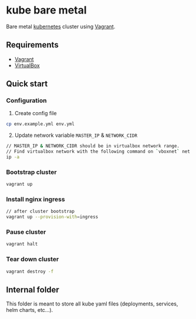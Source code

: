 # kube bare metal
Bare metal [kubernetes](https://kubernetes.io/) cluster using [Vagrant](https://www.vagrantup.com/).

## Requirements
- [Vagrant](https://www.vagrantup.com/)
- [VirtualBox](https://www.virtualbox.org/)

## Quick start
### Configuration
1. Create config file
```bash
cp env.example.yml env.yml
```
2. Update network variable `MASTER_IP` & `NETWORK_CIDR`
```bash
// MASTER_IP & NETWORK_CIDR should be in virtualbox network range.
// Find virtualbox network with the following command on `vboxnet` net address.
ip -a
```
### Bootstrap cluster
```bash
vagrant up
```
### Install nginx ingress
```bash
// after cluster bootstrap
vagrant up --provision-with=ingress
```
### Pause cluster
```bash
vagrant halt
```
### Tear down cluster
```bash
vagrant destroy -f
```
## Internal folder
This folder is meant to store all kube yaml files (deployments, services, helm charts, etc...).
